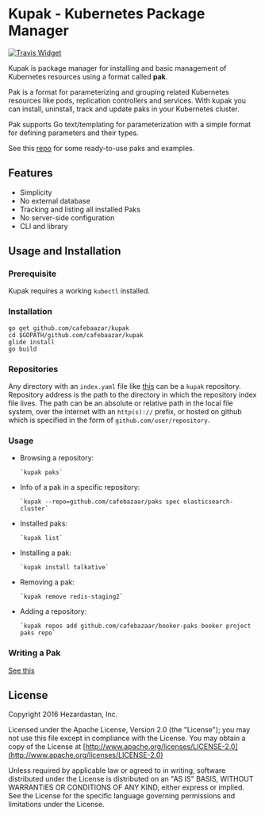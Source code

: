 # Kupak - Kubernetes Package Manager

[![Travis Widget]][Travis]

[Travis]: https://travis-ci.org/cafebazaar/kupak
[Travis Widget]: https://travis-ci.org/cafebazaar/kupak.svg?branch=master

Kupak is package manager for installing and basic management of Kubernetes resources using a format called **pak**.

Pak is a format for parameterizing and grouping related Kubernetes resources like pods, replication controllers and services. With kupak you can install, uninstall, track and update paks in your Kubernetes cluster.

Pak supports Go text/templating for parameterization with a simple format for defining parameters and their types.

See this [repo](https://github.com/cafebazaar/paks) for some ready-to-use paks and examples.

## Features
- Simplicity
- No external database
- Tracking and listing all installed Paks
- No server-side configuration
- CLI and library

## Usage and Installation
### Prerequisite
Kupak requires a working `kubectl` installed.

### Installation
```
go get github.com/cafebaazar/kupak
cd $GOPATH/github.com/cafebaazar/kupak
glide install
go build
```

### Repositories
Any directory with an `index.yaml` file like [this](https://github.com/cafebazaar/paks/blob/master/index.yaml) can be a `kupak` repository. Repository address is the path to the directory in which the repository index file lives. The path can be an absolute or relative path in the local file system, over the internet with an `http(s)://` prefix, or hosted on github which is specified in the form of `github.com/user/repository`.

### Usage
- Browsing a repository:

      `kupak paks`
- Info of a pak in a specific repository:

      `kupak --repo=github.com/cafebazaar/paks spec elasticsearch-cluster`
- Installed paks:

      `kupak list`
- Installing a pak:

      `kupak install talkative`
- Removing a pak:

      `kupak remove redis-staging2`
- Adding a repository:

      `kupak repos add github.com/cafebazaar/booker-paks booker project paks repo`

### Writing a Pak
[See this](docs/pak.md)

## License
Copyright 2016 Hezardastan, Inc.

Licensed under the Apache License, Version 2.0 (the "License"); you may not use this file except in compliance with the License. You may obtain a copy of the License at [http://www.apache.org/licenses/LICENSE-2.0](http://www.apache.org/licenses/LICENSE-2.0)

Unless required by applicable law or agreed to in writing, software distributed under the License is distributed on an "AS IS" BASIS, WITHOUT WARRANTIES OR CONDITIONS OF ANY KIND, either express or implied. See the License for the specific language governing permissions and limitations under the License.
